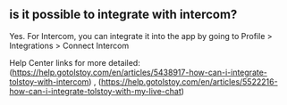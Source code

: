 ## is it possible to integrate with intercom?
Yes. For Intercom, you can integrate it into the app by going to Profile > Integrations > Connect Intercom


Help Center links for more detailed: (https://help.gotolstoy.com/en/articles/5438917-how-can-i-integrate-tolstoy-with-intercom) , (https://help.gotolstoy.com/en/articles/5522216-how-can-i-integrate-tolstoy-with-my-live-chat)


